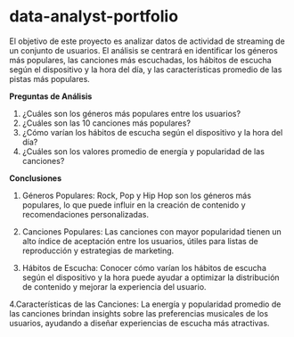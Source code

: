 # data-analyst-portfolio

El objetivo de este proyecto es analizar datos de actividad de streaming de un conjunto de usuarios. El análisis se centrará en identificar los géneros más populares, las canciones más escuchadas, los hábitos de escucha según el dispositivo y la hora del día, y las características promedio de las pistas más populares.

**Preguntas de Análisis**
1. ¿Cuáles son los géneros más populares entre los usuarios?
2. ¿Cuáles son las 10 canciones más populares?
3. ¿Cómo varían los hábitos de escucha según el dispositivo y la hora del día?
4. ¿Cuáles son los valores promedio de energía y popularidad de las canciones?

**Conclusiones**

1. Géneros Populares: Rock, Pop y Hip Hop son los géneros más populares, lo que puede influir en la creación de contenido y recomendaciones personalizadas.

2. Canciones Populares: Las canciones con mayor popularidad tienen un alto índice de aceptación entre los usuarios, útiles para listas de reproducción y estrategias de marketing.

2. Hábitos de Escucha: Conocer cómo varían los hábitos de escucha según el dispositivo y la hora puede ayudar a optimizar la distribución de contenido y mejorar la experiencia del usuario.

4.Características de las Canciones: La energía y popularidad promedio de las canciones brindan insights sobre las preferencias musicales de los usuarios, ayudando a diseñar experiencias de escucha más atractivas.
